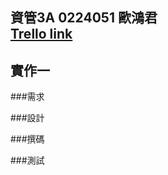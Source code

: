 ## 資管3A 0224051 歐鴻君<br>[Trello link](https://trello.com/b/1HeSh1y1/oose)

## 實作一

###需求

###設計

###撰碼

###測試
